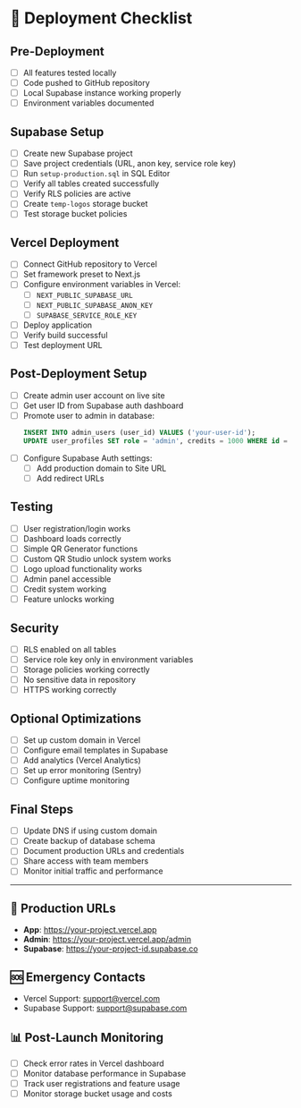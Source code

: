 # 🚀 Deployment Checklist

## Pre-Deployment
- [ ] All features tested locally
- [ ] Code pushed to GitHub repository
- [ ] Local Supabase instance working properly
- [ ] Environment variables documented

## Supabase Setup
- [ ] Create new Supabase project
- [ ] Save project credentials (URL, anon key, service role key)
- [ ] Run `setup-production.sql` in SQL Editor
- [ ] Verify all tables created successfully
- [ ] Verify RLS policies are active
- [ ] Create `temp-logos` storage bucket
- [ ] Test storage bucket policies

## Vercel Deployment
- [ ] Connect GitHub repository to Vercel
- [ ] Set framework preset to Next.js
- [ ] Configure environment variables in Vercel:
  - [ ] `NEXT_PUBLIC_SUPABASE_URL`
  - [ ] `NEXT_PUBLIC_SUPABASE_ANON_KEY`
  - [ ] `SUPABASE_SERVICE_ROLE_KEY`
- [ ] Deploy application
- [ ] Verify build successful
- [ ] Test deployment URL

## Post-Deployment Setup
- [ ] Create admin user account on live site
- [ ] Get user ID from Supabase auth dashboard
- [ ] Promote user to admin in database:
  ```sql
  INSERT INTO admin_users (user_id) VALUES ('your-user-id');
  UPDATE user_profiles SET role = 'admin', credits = 1000 WHERE id = 'your-user-id';
  ```
- [ ] Configure Supabase Auth settings:
  - [ ] Add production domain to Site URL
  - [ ] Add redirect URLs

## Testing
- [ ] User registration/login works
- [ ] Dashboard loads correctly
- [ ] Simple QR Generator functions
- [ ] Custom QR Studio unlock system works
- [ ] Logo upload functionality works
- [ ] Admin panel accessible
- [ ] Credit system working
- [ ] Feature unlocks working

## Security
- [ ] RLS enabled on all tables
- [ ] Service role key only in environment variables
- [ ] Storage policies working correctly
- [ ] No sensitive data in repository
- [ ] HTTPS working correctly

## Optional Optimizations
- [ ] Set up custom domain in Vercel
- [ ] Configure email templates in Supabase
- [ ] Add analytics (Vercel Analytics)
- [ ] Set up error monitoring (Sentry)
- [ ] Configure uptime monitoring

## Final Steps
- [ ] Update DNS if using custom domain
- [ ] Create backup of database schema
- [ ] Document production URLs and credentials
- [ ] Share access with team members
- [ ] Monitor initial traffic and performance

---

## 🔗 Production URLs
- **App**: https://your-project.vercel.app
- **Admin**: https://your-project.vercel.app/admin
- **Supabase**: https://your-project-id.supabase.co

## 🆘 Emergency Contacts
- Vercel Support: support@vercel.com
- Supabase Support: support@supabase.com

## 📊 Post-Launch Monitoring
- [ ] Check error rates in Vercel dashboard
- [ ] Monitor database performance in Supabase
- [ ] Track user registrations and feature usage
- [ ] Monitor storage bucket usage and costs